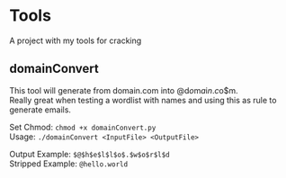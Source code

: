 # Tools  
A project with my tools for cracking    

## domainConvert  
This tool will generate from domain.com into $@$d$o$m$a$i$n$.$c$o$m.  
Really great when testing a wordlist with names and using this as rule to generate emails.  
  
Set Chmod: `chmod +x domainConvert.py`  
Usage: `./domainConvert <InputFile> <OutputFile>`  
  
Output Example: `$@$h$e$l$l$o$.$w$o$r$l$d`  
Stripped Example: `@hello.world`  
